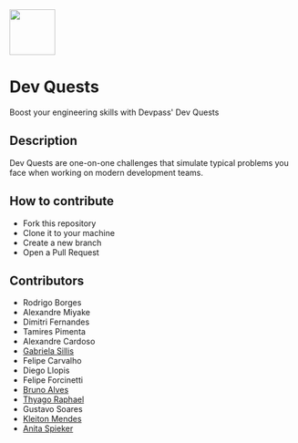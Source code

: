 <img src="https://user-images.githubusercontent.com/1377307/203610378-168260de-292f-4aa7-a57b-d7e6762094ca.png" height="80" />

# Dev Quests
Boost your engineering skills with Devpass' Dev Quests

## Description

Dev Quests are one-on-one challenges that simulate typical problems you face when working on modern development teams.

## How to contribute

- Fork this repository
- Clone it to your machine
- Create a new branch
- Open a Pull Request

## Contributors

- Rodrigo Borges
- Alexandre Miyake
- Dimitri Fernandes
- Tamires Pimenta
- Alexandre Cardoso
- [Gabriela Sillis](https://github.com/gsillis)
- Felipe Carvalho
- Diego Llopis
- Felipe Forcinetti
- [Bruno Alves](https://github.com/Brun41v35)
- [Thyago Raphael](https://github.com/thyagoraphael)
- Gustavo Soares
- [Kleiton Mendes](https://github.com/kleitonm)
- [Anita Spieker](https://github.com/anitaspieker)